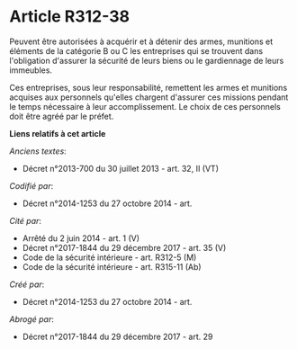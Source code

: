 # Article R312-38

Peuvent être autorisées à acquérir et à détenir des armes, munitions et éléments de la catégorie B ou C les entreprises qui
se trouvent dans l'obligation d'assurer la sécurité de leurs biens ou le gardiennage de leurs immeubles.

Ces entreprises, sous leur responsabilité, remettent les armes et munitions acquises aux personnels qu'elles chargent
d'assurer ces missions pendant le temps nécessaire à leur accomplissement. Le choix de ces personnels doit être agréé par le
préfet.

**Liens relatifs à cet article**

_Anciens textes_:

  - Décret n°2013-700 du 30 juillet 2013 - art. 32, II (VT)

_Codifié par_:

  - Décret n°2014-1253 du 27 octobre 2014 - art.

_Cité par_:

  - Arrêté du 2 juin 2014 - art. 1 (V)
  - Décret n°2017-1844 du 29 décembre 2017 - art. 35 (V)
  - Code de la sécurité intérieure - art. R312-5 (M)
  - Code de la sécurité intérieure - art. R315-11 (Ab)

_Créé par_:

  - Décret n°2014-1253 du 27 octobre 2014 - art.

_Abrogé par_:

  - Décret n°2017-1844 du 29 décembre 2017 - art. 29
